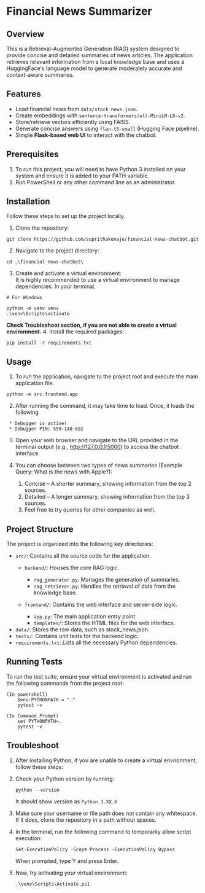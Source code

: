 # Financial News Summarizer

## Overview
This is a Retrieval-Augmented Generation (RAG) system designed to provide concise and detailed summaries of news articles. The application retrieves relevant information from a local knowledge base and uses a HuggingFace's language model to generate moderately accurate and context-aware summaries.

## Features
- Load financial news from `data/stock_news.json`.
- Create embeddings with `sentence-transformers/all-MiniLM-L6-v2`.
- Store/retrieve vectors efficiently using FAISS.
- Generate concise answers using `flan-t5-small` (Hugging Face pipeline).
- Simple **Flask-based web UI** to interact with the chatbot.

## Prerequisites
1. To run this project, you will need to have Python 3 installed on your system and ensure it is added to your PATH variable.
2. Run PowerShell or any other command line as an administrator.

## Installation
Follow these steps to set up the project locally.
1. Clone the repository: 
```
git clone https://github.com/suprithakonaje/financial-news-chatbot.git
```

2. Navigate to the project directory: 
```
cd .\financial-news-chatbot\
```

3. Create and activate a virtual environment: \
It is highly recommended to use a virtual environment to manage dependencies. In your terminal,
```
# For Windows

python -m venv venv
.\venv\Scripts\activate
```
**Check Troubleshoot section, if you are not able to create a virtual environment.**
4. Install the required packages:
```
pip install -r requirements.txt
```

## Usage
1. To run the application, navigate to the project root and execute the main application file.
```
python -m src.frontend.app
```

2. After running the command, it may take time to load. Once, it loads the following 
```
 * Debugger is active!
 * Debugger PIN: 559-148-682
```

3. Open your web browser and navigate to the URL provided in the terminal output (e.g., http://127.0.0.1:5000) to access the chatbot interface.

4. You can choose between two types of news summaries (Example Query: What is the news with Apple?):
   1. Concise – A shorter summary, showing information from the top 2 sources. 
   2. Detailed – A longer summary, showing information from the top 3 sources. 
   3. Feel free to try queries for other companies as well.


## Project Structure
The project is organized into the following key directories:

- `src/`: Contains all the source code for the application.
  - `backend/`: Houses the core RAG logic.
    - `rag_generator.py`: Manages the generation of summaries.
    - `rag_retriever.py`: Handles the retrieval of data from the knowledge base.

  - `frontend/`: Contains the web interface and server-side logic.
    - `app.py`: The main application entry point.
    - `templates/`: Stores the HTML files for the web interface.
- `data/`: Stores the raw data, such as stock_news.json.
- `tests/`: Contains unit tests for the backend logic.
- `requirements.txt`: Lists all the necessary Python dependencies.

## Running Tests
To run the test suite, ensure your virtual environment is activated and run the following commands from the project root: 
````
(In powershell)
    $env:PYTHONPATH = "."
    pytest -v

(In Command Prompt)
    set PYTHONPATH=.
    pytest -v

````

## Troubleshoot
1. After installing Python, if you are unable to create a virtual environment, follow these steps:
2. Check your Python version by running: 
   ```
   python --version
   ```
    It should show version as `Python 3.XX.X`

3. Make sure your username or file path does not contain any whitespace. If it does, clone the repository in a path without spaces.
3. In the terminal, run the following command to temporarily allow script execution:
    ```
    Set-ExecutionPolicy -Scope Process -ExecutionPolicy Bypass
    ``` 
    When prompted, type Y and press Enter.
4. Now, try activating your virtual environment:
    ```
   .\venv\Scripts\Activate.ps1
   ```

